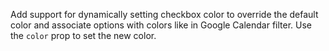 Add support for dynamically setting checkbox color to override the default color and associate options with colors like in Google Calendar filter. Use the `color` prop to set the new color.
